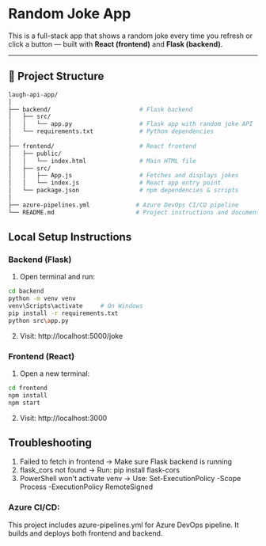 # Random Joke App

This is a full-stack app that shows a random joke every time you refresh or click a button — built with **React (frontend)** and **Flask (backend)**.

---

## 📁 Project Structure
```bash
laugh-api-app/
│
├── backend/                         # Flask backend
│   ├── src/
│   │   └── app.py                   # Flask app with random joke API
│   └── requirements.txt             # Python dependencies
│
├── frontend/                        # React frontend
│   ├── public/
│   │   └── index.html               # Main HTML file
│   ├── src/
│   │   ├── App.js                   # Fetches and displays jokes
│   │   └── index.js                 # React app entry point
│   └── package.json                 # npm dependencies & scripts
│
├── azure-pipelines.yml             # Azure DevOps CI/CD pipeline
└── README.md                       # Project instructions and documentation
```



## Local Setup Instructions

### Backend (Flask)

1. Open terminal and run:

```bash
cd backend
python -m venv venv
venv\Scripts\activate     # On Windows
pip install -r requirements.txt
python src\app.py
```


2. Visit: http://localhost:5000/joke


### Frontend (React)

1. Open a new terminal:
```bash
cd frontend
npm install
npm start
```
2. Visit: http://localhost:3000


## Troubleshooting
1. Failed to fetch in frontend → Make sure Flask backend is running
2. flask_cors not found → Run: pip install flask-cors
3. PowerShell won't activate venv → Use: Set-ExecutionPolicy -Scope Process -ExecutionPolicy RemoteSigned

### Azure CI/CD:

This project includes azure-pipelines.yml for Azure DevOps pipeline. It builds and deploys both frontend and backend.
